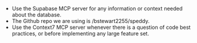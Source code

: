 - Use the Supabase MCP server for any information or context needed about the database.
- The Github repo we are using is /bstewart2255/speddy.
- Use the Context7 MCP server whenever there is a question of code best practices, or before implementing any large feature set.
